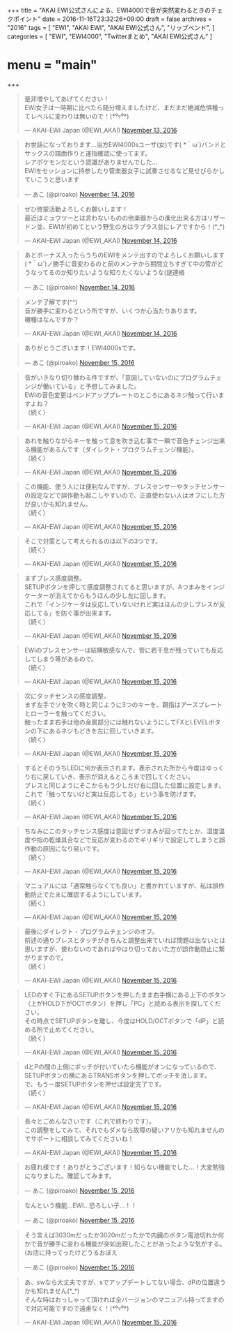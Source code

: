 +++
title = "AKAI EWI公式さんによる、EWI4000で音が突然変わるときのチェクポイント"
date = 2016-11-16T23:32:26+09:00
draft = false
archives = "2016"
tags = [
    "EWI",
    "AKAI EWI",
    "AKAI EWI公式さん",
    "リップベンド",
]
categories = [
    "EWI",
    "EWI4000",
    "Twitterまとめ",
    "AKAI EWI公式さん"
]
# menu = "main"
+++

<blockquote class="twitter-tweet"><p lang="ja" dir="ltr">是非増やしてあげてください！<br>EWI女子は一時期に比べたら随分増えましたけど、まだまだ絶滅危惧種ってレベルに変わりは無いので！(*⁰▿⁰*)</p>&mdash; AKAI-EWI Japan (@EWI_AKAI) <a href="https://twitter.com/EWI_AKAI/status/797937848615735296?ref_src=twsrc%5Etfw">November 13, 2016</a></blockquote> <script async src="https://platform.twitter.com/widgets.js" charset="utf-8"></script>

<blockquote class="twitter-tweet" data-conversation="none"><p lang="ja" dir="ltr">お世話になっております…当方EWI4000sユーザ(女)です( *｀ω´)バンドとサックスの譜面作りと運指確認に使ってます。<br>レアポケモンだという認識がありませんでした…<br>EWIをセッションに持参したり管楽器女子に試奏させるなど見せびらかしていこうと思います</p>&mdash; あこ (@piroako) <a href="https://twitter.com/piroako/status/797976679758995456?ref_src=twsrc%5Etfw">November 14, 2016</a></blockquote> <script async src="https://platform.twitter.com/widgets.js" charset="utf-8"></script>

<blockquote class="twitter-tweet" data-conversation="none"><p lang="ja" dir="ltr">ぜひ啓蒙活動よろしくお願いします！<br>最近はミュウツーとは言わないものの他楽器からの進化出来る方はリザードン並、EWIが初めてという野生の方はラプラス並にレアですから！(*_*)</p>&mdash; AKAI-EWI Japan (@EWI_AKAI) <a href="https://twitter.com/EWI_AKAI/status/798099699756474368?ref_src=twsrc%5Etfw">November 14, 2016</a></blockquote> <script async src="https://platform.twitter.com/widgets.js" charset="utf-8"></script>

<blockquote class="twitter-tweet" data-conversation="none"><p lang="ja" dir="ltr">あとボーナス入ったらうちのEWIをメンテ出すのでよろしくお願いします( *｀ω´)ノ勝手に音変わるのと前のメンテから期間立ちすぎて中の管がどうなってるのか知りたいような知りたくないような(謎連絡</p>&mdash; あこ (@piroako) <a href="https://twitter.com/piroako/status/797977299903647744?ref_src=twsrc%5Etfw">November 14, 2016</a></blockquote> <script async src="https://platform.twitter.com/widgets.js" charset="utf-8"></script>

<blockquote class="twitter-tweet" data-conversation="none"><p lang="ja" dir="ltr">メンテ了解です(^^)<br>音が勝手に変わるという所ですが、いくつか心当たりあります。<br>機種はなんですか？</p>&mdash; AKAI-EWI Japan (@EWI_AKAI) <a href="https://twitter.com/EWI_AKAI/status/798100579503329280?ref_src=twsrc%5Etfw">November 14, 2016</a></blockquote> <script async src="https://platform.twitter.com/widgets.js" charset="utf-8"></script>

<blockquote class="twitter-tweet" data-conversation="none"><p lang="ja" dir="ltr">ありがとうございます！EWI4000sです。</p>&mdash; あこ (@piroako) <a href="https://twitter.com/piroako/status/798356512229888000?ref_src=twsrc%5Etfw">November 15, 2016</a></blockquote> <script async src="https://platform.twitter.com/widgets.js" charset="utf-8"></script>

<blockquote class="twitter-tweet" data-conversation="none"><p lang="ja" dir="ltr">音がいきなり切り替わる件ですが、「意図していないのにプログラムチェンジが働いている」と予想してみました。<br>EWIの音色変更はベンドアッププレートのところにあるネジ触って行いますよね？<br>（続く）</p>&mdash; AKAI-EWI Japan (@EWI_AKAI) <a href="https://twitter.com/EWI_AKAI/status/798516697602793472?ref_src=twsrc%5Etfw">November 15, 2016</a></blockquote> <script async src="https://platform.twitter.com/widgets.js" charset="utf-8"></script>

<blockquote class="twitter-tweet" data-conversation="none"><p lang="ja" dir="ltr">あれを触りながらキーを触って息を吹き込む事で一瞬で音色チェンジ出来る機能があるんです（ダイレクト・プログラムチェンジ機能）。<br>（続く）</p>&mdash; AKAI-EWI Japan (@EWI_AKAI) <a href="https://twitter.com/EWI_AKAI/status/798516842461466625?ref_src=twsrc%5Etfw">November 15, 2016</a></blockquote> <script async src="https://platform.twitter.com/widgets.js" charset="utf-8"></script>

<blockquote class="twitter-tweet" data-conversation="none"><p lang="ja" dir="ltr">この機能、使う人には便利なんですが、ブレスセンサーやタッチセンサーの設定などで誤作動も起こしやすいので、正直使わない人はオフにした方が良いかも知れません。<br>（続く）</p>&mdash; AKAI-EWI Japan (@EWI_AKAI) <a href="https://twitter.com/EWI_AKAI/status/798516885696303104?ref_src=twsrc%5Etfw">November 15, 2016</a></blockquote> <script async src="https://platform.twitter.com/widgets.js" charset="utf-8"></script>

<blockquote class="twitter-tweet" data-conversation="none"><p lang="ja" dir="ltr">そこで対策として考えられるのは以下の3つです。<br>（続く）</p>&mdash; AKAI-EWI Japan (@EWI_AKAI) <a href="https://twitter.com/EWI_AKAI/status/798516924351029248?ref_src=twsrc%5Etfw">November 15, 2016</a></blockquote> <script async src="https://platform.twitter.com/widgets.js" charset="utf-8"></script>

<blockquote class="twitter-tweet" data-conversation="none"><p lang="ja" dir="ltr">まずブレス感度調整。<br>SETUPボタンを押して感度調整されてると思いますが、Aつまみをインジケーターが消えてからもうほんの少し左に回します。<br>これで「インジケータは反応していないけれど実はほんの少しブレスが反応してる」を防ぐ事が出来ます。<br>（続く）</p>&mdash; AKAI-EWI Japan (@EWI_AKAI) <a href="https://twitter.com/EWI_AKAI/status/798516962204655617?ref_src=twsrc%5Etfw">November 15, 2016</a></blockquote> <script async src="https://platform.twitter.com/widgets.js" charset="utf-8"></script>

<blockquote class="twitter-tweet" data-conversation="none"><p lang="ja" dir="ltr">EWIのブレスセンサーは結構敏感なんで、管に若干息が残っていても反応してしまう等があるので。<br>（続く）</p>&mdash; AKAI-EWI Japan (@EWI_AKAI) <a href="https://twitter.com/EWI_AKAI/status/798516995369025536?ref_src=twsrc%5Etfw">November 15, 2016</a></blockquote> <script async src="https://platform.twitter.com/widgets.js" charset="utf-8"></script>

<blockquote class="twitter-tweet" data-conversation="none"><p lang="ja" dir="ltr">次にタッチセンスの感度調整。<br>まず左手でソを吹く時と同じように3つのキーを、親指はアースプレートとローラーを触ってください。<br>触ったまま右手は他の金属部分には触れないようにしてFXとLEVELボタンの下にあるネジもどきを左に回していきます。<br>（続く）</p>&mdash; AKAI-EWI Japan (@EWI_AKAI) <a href="https://twitter.com/EWI_AKAI/status/798517032601853953?ref_src=twsrc%5Etfw">November 15, 2016</a></blockquote> <script async src="https://platform.twitter.com/widgets.js" charset="utf-8"></script>

<blockquote class="twitter-tweet" data-conversation="none"><p lang="ja" dir="ltr">するとそのうちLEDに何か表示されます。表示された所から今度はゆっくり右に戻していき、表示が消えるところまで回してください。<br>ブレスと同じようにそこからもう少しだけ右に回した位置に設定します。<br>これで「触ってないけど実は反応してる」という事を防げます。<br>（続く）</p>&mdash; AKAI-EWI Japan (@EWI_AKAI) <a href="https://twitter.com/EWI_AKAI/status/798517148402356225?ref_src=twsrc%5Etfw">November 15, 2016</a></blockquote> <script async src="https://platform.twitter.com/widgets.js" charset="utf-8"></script>

<blockquote class="twitter-tweet" data-conversation="none"><p lang="ja" dir="ltr">ちなみにこのタッチセンス感度は意図せずつまみが回ってたとか、湿度温度や指の乾燥具合などで反応が変わるのでギリギリで設定してしまうと誤作動の原因になり易いです。<br>（続く）</p>&mdash; AKAI-EWI Japan (@EWI_AKAI) <a href="https://twitter.com/EWI_AKAI/status/798517329319464961?ref_src=twsrc%5Etfw">November 15, 2016</a></blockquote> <script async src="https://platform.twitter.com/widgets.js" charset="utf-8"></script>

<blockquote class="twitter-tweet" data-conversation="none"><p lang="ja" dir="ltr">マニュアルには「通常触らなくても良い」と書かれていますが、私は誤作動防止でたまに確認するようにしています。<br>（続く）</p>&mdash; AKAI-EWI Japan (@EWI_AKAI) <a href="https://twitter.com/EWI_AKAI/status/798517352903999488?ref_src=twsrc%5Etfw">November 15, 2016</a></blockquote> <script async src="https://platform.twitter.com/widgets.js" charset="utf-8"></script>

<blockquote class="twitter-tweet" data-conversation="none"><p lang="ja" dir="ltr">最後にダイレクト・プログラムチェンジのオフ。<br>前述の通りブレスとタッチがきちんと調整出来ていれば問題は出ないとは思いますが、使わないのであればやはり切っておいた方が誤作動防止に繋がりますので。<br>（続く）</p>&mdash; AKAI-EWI Japan (@EWI_AKAI) <a href="https://twitter.com/EWI_AKAI/status/798517398701633536?ref_src=twsrc%5Etfw">November 15, 2016</a></blockquote> <script async src="https://platform.twitter.com/widgets.js" charset="utf-8"></script>

<blockquote class="twitter-tweet" data-conversation="none"><p lang="ja" dir="ltr">LEDのすぐ下にあるSETUPボタンを押したまま右手横にある上下のボタン（上がHOLD下がOCTボタン）を押し「PC」と読める表示を探してください。<br>その時点でSETUPボタンを離し、今度はHOLD/OCTボタンで「dP」と読める所で止めてください。<br>（続く）</p>&mdash; AKAI-EWI Japan (@EWI_AKAI) <a href="https://twitter.com/EWI_AKAI/status/798517641681846272?ref_src=twsrc%5Etfw">November 15, 2016</a></blockquote> <script async src="https://platform.twitter.com/widgets.js" charset="utf-8"></script>

<blockquote class="twitter-tweet" data-conversation="none"><p lang="ja" dir="ltr">dとPの間の上側にポッチが付いていたら機能がオンになっているので、SETUPボタンの横にあるTRANSボタンを押してポッチを消します。<br>で、もう一度SETUPボタンを押せば設定完了です。<br>（続く）</p>&mdash; AKAI-EWI Japan (@EWI_AKAI) <a href="https://twitter.com/EWI_AKAI/status/798517692898545665?ref_src=twsrc%5Etfw">November 15, 2016</a></blockquote> <script async src="https://platform.twitter.com/widgets.js" charset="utf-8"></script>

<blockquote class="twitter-tweet" data-conversation="none"><p lang="ja" dir="ltr">長々とごめんなさいです（これで終わりです）。<br>この調整をしてみて、それでもダメなら故障の疑いアリかも知れませんのでサポートに相談してみてくださいね！</p>&mdash; AKAI-EWI Japan (@EWI_AKAI) <a href="https://twitter.com/EWI_AKAI/status/798517909886615553?ref_src=twsrc%5Etfw">November 15, 2016</a></blockquote> <script async src="https://platform.twitter.com/widgets.js" charset="utf-8"></script>

<blockquote class="twitter-tweet" data-conversation="none"><p lang="ja" dir="ltr">お疲れ様です！ありがとうございます！知らない機能でした…！大変勉強になりました。確認してみます。</p>&mdash; あこ (@piroako) <a href="https://twitter.com/piroako/status/798518171279818752?ref_src=twsrc%5Etfw">November 15, 2016</a></blockquote> <script async src="https://platform.twitter.com/widgets.js" charset="utf-8"></script>

<blockquote class="twitter-tweet"><p lang="ja" dir="ltr">なんという機能…EWI…恐ろしい子…！！</p>&mdash; あこ (@piroako) <a href="https://twitter.com/piroako/status/798518796671586305?ref_src=twsrc%5Etfw">November 15, 2016</a></blockquote> <script async src="https://platform.twitter.com/widgets.js" charset="utf-8"></script>

<blockquote class="twitter-tweet"><p lang="ja" dir="ltr">そう言えば3030mだったか3020mだったかで内臓のボタン電池切れか何かで音が勝手に変わる機能が突如出現したことがあったような気がする。(お店に持ってったけどうるおぼえ</p>&mdash; あこ (@piroako) <a href="https://twitter.com/piroako/status/798519371555450886?ref_src=twsrc%5Etfw">November 15, 2016</a></blockquote> <script async src="https://platform.twitter.com/widgets.js" charset="utf-8"></script>

<blockquote class="twitter-tweet" data-conversation="none"><p lang="ja" dir="ltr">あ、swなら大丈夫ですが、sでアップデートしてない場合、dPの位置違うかも知れません(*_*)<br>そんな時はおっしゃって頂ければ全バージョンのマニュアル持ってますので対応可能ですので遠慮なく！(*⁰▿⁰*)</p>&mdash; AKAI-EWI Japan (@EWI_AKAI) <a href="https://twitter.com/EWI_AKAI/status/798520075338727429?ref_src=twsrc%5Etfw">November 15, 2016</a></blockquote> <script async src="https://platform.twitter.com/widgets.js" charset="utf-8"></script>


